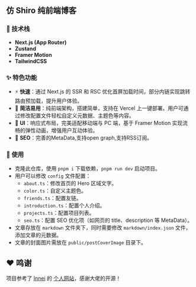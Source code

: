 ## 仿 Shiro 纯前端博客

### :wrench: 技术栈

- **Next.js (App Router)**
- **Zustand**
- **Framer Motion**
- **TailwindCSS**

### :sparkles: 特色功能

- ⚡ **快速**：通过 Next.js 的 SSR 和 RSC 优化首屏加载时间，部分内链实现跳转路由预加载，提升用户体验。
- 🌱 **简洁易用**：纯前端架构，搭建简单，支持在 Vercel 上一键部署。用户可通过修改配置文件轻松自定义元数据、主题色等内容。
- 🔮 **UI**：响应式布局，完美适配移动端与 PC 端，基于 Framer Motion 实现流畅的弹性动画，增强用户互动体验。
- 🔮 **SEO**：完善的MetaData,支持open graph,支持RSS订阅。

### 📄 使用

- 克隆此仓库，使用 `pnpm i` 下载依赖，`pnpm run dev` 启动项目。
- 用户可以修改 `config` 文件配置：
  - `about.ts`：修改首页的 Hero 区域文字。
  - `color.ts`：自定义主题色。
  - `friends.ts`：配置友链。
  - `introduction.ts`：配置个人介绍。
  - `projects.ts`：配置项目列表。
  - `seo.ts`：配置 SEO 优化项（如网页的 title、description 等 MetaData）。
- 文章存放在 `markdown` 文件夹下，同时需要修改 `markdown/index.json` 文件，添加文章的元数据。
- 文章的封面图片需放在 `public/postCoverImage` 目录下。

## :heart: 鸣谢

项目参考了 [Innei](https://github.com/innei/) 的 [个人网站](https://innei.in/)，感谢大佬的开源！
